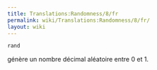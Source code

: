 ```yaml
---
title: Translations:Randomness/8/fr
permalink: wiki/Translations:Randomness/8/fr/
layout: wiki
---
```


``` Haskell
rand
```

génère un nombre décimal aléatoire entre 0 et 1.
